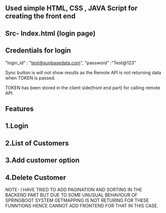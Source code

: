 ## Used simple HTML, CSS , JAVA Script for creating the front end

## Src- Index.html (login page)

## Credentials for login

"login_id" : "test@sunbasedata.com",
"password" :"Test@123"

Sync button is will not show results as the Remote API is not returning data when TOKEN is passed.

TOKEN has been stored in the client side(front end part) for calling remote API.

## Features 

## 1.Login 
## 2.List of Customers
## 3.Add customer option
## 4.Delete Customer

 NOTE- I HAVE TRIED TO ADD PAGINATION AND SORTING IN THE BACKEND PART BUT 
 DUE TO SOME UNUSUAL BEHAVIOUR OF SPRINGBOOT SYSTEM GETMAPPING IS NOT RETURING FOR THESE FUNNTIONS
 HENCE CANNOT ADD FRONTEND FOR THAT IN THIS CASE.



